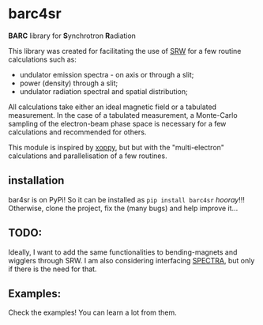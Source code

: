 # barc4sr
**BARC** library for **S**ynchrotron **R**adiation

This library was created for facilitating the use of [SRW](https://github.com/ochubar/SRW) for a few routine calculations 
such as:

- undulator emission spectra - on axis or through a slit;
- power (density) through a slit;
- undulator radiation spectral and spatial distribution;

All calculations take either an ideal magnetic field or a tabulated measurement. In the 
case of a tabulated measurement, a Monte-Carlo sampling of the electron-beam phase space 
is necessary for a few calculations and recommended for others. 

This module is inspired by [xoppy](https://github.com/oasys-kit/xoppylib), but but with 
the "multi-electron" calculations and parallelisation of a few routines. 

## installation

bar4sr is on PyPi! So it can be installed as ```pip install barc4sr``` _hooray_!!! Otherwise,
clone the project, fix the (many bugs) and help improve it...

## TODO:

Ideally, I want to add the same functionalities to bending-magnets and wigglers through SRW.
I am also considering interfacing [SPECTRA](https://spectrax.org/spectra/index.html), but only if there is the need for that.

## Examples:
Check the examples! You can learn a lot from them.
